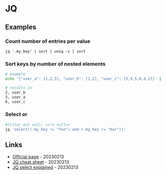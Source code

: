 # JQ

## Examples

### Count number of entries per value

`jq '.my_key' | sort | uniq -c | sort`

### Sort keys by number of nested elements

```bash
# example
echo '{"user_a": [1,2,3], "user_b": [1,2], "user_c": [3,4,5,6,4,2]}' | jq -r 'keys[] as $key | "\(.[$key] | length), \($key)"' | sort

# results in
2, user_b
3, user_a
6, user_c
```

### Select or

```bash
#filter out null: >>!= null<<
jq 'select((.my_key != "foo") and (.my_key != "bar"))'
```

## Links

* [Official page](https://stedolan.github.io/jq/) - 20230213
* [JQ cheat sheet](https://lzone.de/cheat-sheet/jq) - 20230213
* [JQ select explained](https://earthly.dev/blog/jq-select/) - 20230213

